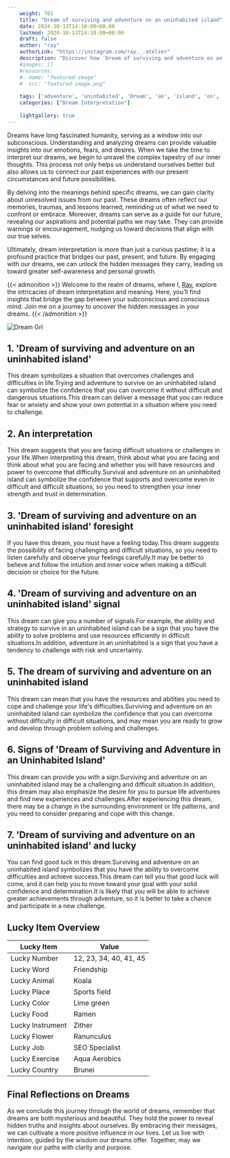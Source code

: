 ```yaml
---
    weight: 781
    title: "Dream of surviving and adventure on an uninhabited island"  # Assuming 'title' column exists
    date: 2024-10-13T14:10:00+08:00
    lastmod: 2024-10-13T14:10:00+08:00
    draft: false
    author: "ray"
    authorLink: "https://instagram.com/ray._.atelier"
    description: "Discover how 'Dream of surviving and adventure on an uninhabited island' can interpret your future and uncover its significant meanings in your life."
    #images: []
    #resources:
    #- name: "featured-image"
    #  src: "featured-image.png"
    
    tags: ['adventure', 'uninhabited', 'Dream', 'an', 'island', 'on', 'and', 'of', 'surviving']
    categories: ["Dream Interpretation"]
    
    lightgallery: true
---
```

    
Dreams have long fascinated humanity, serving as a window into our subconscious. Understanding and analyzing dreams can provide valuable insights into our emotions, fears, and desires. When we take the time to interpret our dreams, we begin to unravel the complex tapestry of our inner thoughts. This process not only helps us understand ourselves better but also allows us to connect our past experiences with our present circumstances and future possibilities.

By delving into the meanings behind specific dreams, we can gain clarity about unresolved issues from our past. These dreams often reflect our memories, traumas, and lessons learned, reminding us of what we need to confront or embrace. Moreover, dreams can serve as a guide for our future, revealing our aspirations and potential paths we may take. They can provide warnings or encouragement, nudging us toward decisions that align with our true selves.

Ultimately, dream interpretation is more than just a curious pastime; it is a profound practice that bridges our past, present, and future. By engaging with our dreams, we can unlock the hidden messages they carry, leading us toward greater self-awareness and personal growth.

{{< admonition >}}
Welcome to the realm of dreams, where I, [Ray](https://instagram.com/ray._.atelier), explore the intricacies of dream interpretation and meaning. Here, you’ll find insights that bridge the gap between your subconscious and conscious mind. Join me on a journey to uncover the hidden messages in your dreams.
{{< /admonition >}}

![Dream Grl](https://cdn.pixabay.com/photo/2017/11/02/03/35/gothic-2910057_1280.jpg "Dream Grl")

## 1. 'Dream of surviving and adventure on an uninhabited island'
This dream symbolizes a situation that overcomes challenges and difficulties in life.Trying and adventure to survive on an uninhabited island can symbolize the confidence that you can overcome it without difficult and dangerous situations.This dream can deliver a message that you can reduce fear or anxiety and show your own potential in a situation where you need to challenge.

## 2. An interpretation
This dream suggests that you are facing difficult situations or challenges in your life.When interpreting this dream, think about what you are facing and think about what you are facing and whether you will have resources and power to overcome that difficulty.Survival and adventure on an uninhabited island can symbolize the confidence that supports and overcome even in difficult and difficult situations, so you need to strengthen your inner strength and trust in determination.

## 3. 'Dream of surviving and adventure on an uninhabited island' foresight
If you have this dream, you must have a feeling today.This dream suggests the possibility of facing challenging and difficult situations, so you need to listen carefully and observe your feelings carefully.It may be better to believe and follow the intuition and inner voice when making a difficult decision or choice for the future.

## 4. 'Dream of surviving and adventure on an uninhabited island' signal
This dream can give you a number of signals.For example, the ability and strategy to survive in an uninhabited island can be a sign that you have the ability to solve problems and use resources efficiently in difficult situations.In addition, adventure in an uninhabited is a sign that you have a tendency to challenge with risk and uncertainty.

## 5. The dream of surviving and adventure on an uninhabited island
This dream can mean that you have the resources and abilities you need to cope and challenge your life's difficulties.Surviving and adventure on an uninhabited island can symbolize the confidence that you can overcome without difficulty in difficult situations, and may mean you are ready to grow and develop through problem solving and challenges.

## 6. Signs of 'Dream of Surviving and Adventure in an Uninhabited Island'
This dream can provide you with a sign.Surviving and adventure on an uninhabited island may be a challenging and difficult situation.In addition, this dream may also emphasize the desire for you to pursue life adventures and find new experiences and challenges.After experiencing this dream, there may be a change in the surrounding environment or life patterns, and you need to consider preparing and cope with this change.

## 7. 'Dream of surviving and adventure on an uninhabited island' and lucky
You can find good luck in this dream.Surviving and adventure on an uninhabited island symbolizes that you have the ability to overcome difficulties and achieve success.This dream can tell you that good luck will come, and it can help you to move toward your goal with your solid confidence and determination.It is likely that you will be able to achieve greater achievements through adventure, so it is better to take a chance and participate in a new challenge.

## Lucky Item Overview
| Lucky Item          | Value              |
|---------------|--------------------|
| Lucky Number        | 12, 23, 34, 40, 41, 45  |
| Lucky Word          | Friendship |
| Lucky Animal        | Koala |
| Lucky Place         | Sports field     |
| Lucky Color         | Lime green     |
| Lucky Food          | Ramen      |
| Lucky Instrument    | Zither |
| Lucky Flower        | Ranunculus    |
| Lucky Job           | SEO Specialist       |
| Lucky Exercise      | Aqua Aerobics  |
| Lucky Country       | Brunei    |


##  Final Reflections on Dreams

As we conclude this journey through the world of dreams, remember that dreams are both mysterious and beautiful. They hold the power to reveal hidden truths and insights about ourselves. By embracing their messages, we can cultivate a more positive influence in our lives. Let us live with intention, guided by the wisdom our dreams offer. Together, may we navigate our paths with clarity and purpose.
